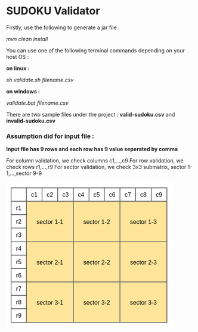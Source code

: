 # **SUDOKU Validator**

Firstly, use the following to generate a jar file :

_mvn clean install_

You can use one of the following terminal commands depending on your host OS :

**on linux :** 

_sh validate.sh filename.csv_

**on windows :** 

_validate.bat filename.csv_

There are two sample files under the project :
**valid-sudoku.csv** and **invalid-sudoku.csv**

### Assumption did for input file : 

**Input file has 9 rows and each row has 9 value seperated by comma**

For column validation, we check columns c1,...,c9
For row validation, we check rows r1,...,r9
For sector validation, we check 3x3 submatrix, sector 1-1,...,sector 9-9


![img.png](img.png)